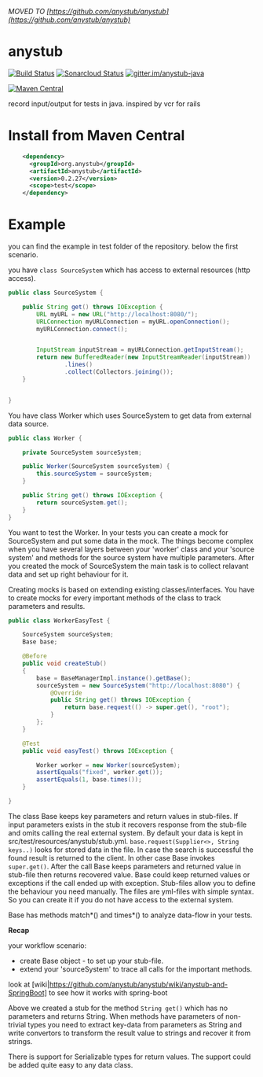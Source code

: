 *MOVED TO [https://github.com/anystub/anystub](https://github.com/anystub/anystub)*

# anystub   

[![Build Status](https://travis-ci.org/anystub/anystub.svg?branch=master)](https://travis-ci.org/anystub/anystub) [![Sonarcloud Status](https://sonarcloud.io/api/project_badges/measure?project=org.anystub:anystub&metric=alert_status)](https://sonarcloud.io/dashboard?id=org.anystub:anystub) [![gitter.im/anystub-java](https://badges.gitter.im/anystub-java.svg)](https://gitter.im/anystub-java)

[![Maven Central](https://maven-badges.herokuapp.com/maven-central/org.anystub/anystub/badge.svg)](https://maven-badges.herokuapp.com/maven-central/org.anystub/anystub)

record input/output for tests in java. inspired by vcr for rails

Install from Maven Central 
===

``` xml
    <dependency>
      <groupId>org.anystub</groupId>
      <artifactId>anystub</artifactId>
      <version>0.2.27</version>
      <scope>test</scope>
    </dependency>
```


Example
===
you can find the example in test folder of the repository. below the first scenario.

you have `class SourceSystem` which has access to external resources (http access).

``` java
public class SourceSystem {

    public String get() throws IOException {
        URL myURL = new URL("http://localhost:8080/");
        URLConnection myURLConnection = myURL.openConnection();
        myURLConnection.connect();


        InputStream inputStream = myURLConnection.getInputStream();
        return new BufferedReader(new InputStreamReader(inputStream))
                .lines()
                .collect(Collectors.joining());
    }


}
```

You have class Worker which uses SourceSystem to get data from external data source.

``` java 
public class Worker {

    private SourceSystem sourceSystem;

    public Worker(SourceSystem sourceSystem) {
        this.sourceSystem = sourceSystem;
    }

    public String get() throws IOException {
        return sourceSystem.get();
    }
}
```

You want to test the Worker. In your tests you can create a mock for SourceSystem and put some data in the mock. The things become complex when you have several layers between your 'worker' class and your 'source system' and methods for the source system have multiple parameters. 
After you created the mock of SourceSystem the main task is to collect relavant data and set up right behaviour for it.

Creating mocks is based on extending existing classes/interfaces. You have to create mocks for every important methods of the class to track parameters and results.

``` java
public class WorkerEasyTest {

    SourceSystem sourceSystem;
    Base base;

    @Before
    public void createStub()
    {
        base = BaseManagerImpl.instance().getBase();
        sourceSystem = new SourceSystem("http://localhost:8080") {
            @Override
            public String get() throws IOException {
                return base.request(() -> super.get(), "root");
            }
        };
    }

    @Test
    public void easyTest() throws IOException {

        Worker worker = new Worker(sourceSystem);
        assertEquals("fixed", worker.get());
        assertEquals(1, base.times());
    }

}
```

The class Base keeps key parameters and return values in stub-files. If input parameters exists in the stub it recovers response from the stub-file and omits calling the real external system.
By default your data is kept in src/test/resources/anystub/stub.yml. 
`base.request(Supplier<>, String keys..)` looks for stored data in the file. In case the search is successful the found result is returned to the client. In other case Base invokes `super.get()`. After the call Base keeps parameters and returned value in stub-file then returns recovered value.
Base could keep returned values or exceptions if the call ended up with exception.
Stub-files allow you to define the behaviour you need manually. The files are yml-files with simple syntax. So you can create it if you do not have access to the external system.

Base has methods match*() and times*() to analyze data-flow in your tests.

**Recap**

your workflow scenario:
- create Base object - to set up your stub-file.
- extend your 'sourceSystem' to trace all calls for the important methods.

look at [wiki|https://github.com/anystub/anystub/wiki/anystub-and-SpringBoot] to see how it works with spring-boot


Above we created a stub for the method `String get()` which has no parameters and returns String. When methods have parameters of non-trivial types you need to extract key-data from parameters as String and write convertors to transform the result value to strings and recover it from strings.

There is support for Serializable types for return values. The support could be added quite easy to any data class.
